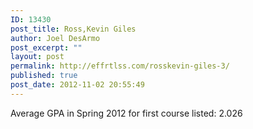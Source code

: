 ```yaml
---
ID: 13430
post_title: Ross,Kevin Giles
author: Joel DesArmo
post_excerpt: ""
layout: post
permalink: http://effrtlss.com/rosskevin-giles-3/
published: true
post_date: 2012-11-02 20:55:49
---
```

<p>Average GPA in Spring 2012 for first course listed: 2.026</p>